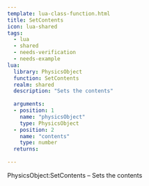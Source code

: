 ```yaml
---
template: lua-class-function.html
title: SetContents
icon: lua-shared
tags:
  - lua
  - shared
  - needs-verification
  - needs-example
lua:
  library: PhysicsObject
  function: SetContents
  realm: shared
  description: "Sets the contents"
  
  arguments:
  - position: 1
    name: "physicsObject"
    type: PhysicsObject
  - position: 2
    name: "contents"
    type: number
  returns:
    
---
```


<div class="lua__search__keywords">
PhysicsObject:SetContents &#x2013; Sets the contents
</div>
